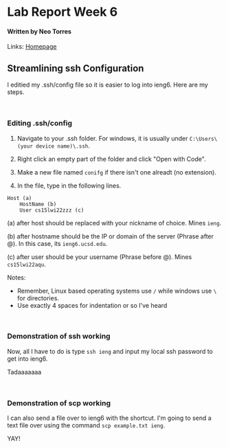 # **Lab Report Week 6**
#### Written by Neo Torres

Links:
[Homepage](https://nickpizzablock.github.io/cse15l-lab-reports/)

## Streamlining ssh Configuration
I editied my .ssh/config file so it is easier to log into ieng6. Here are my steps.

<br>

### Editing .ssh/config 

1. Navigate to your .ssh folder. For windows, it is usually under `C:\Users\(your device name)\.ssh`.

2. Right click an empty part of the folder and click "Open with Code".

3. Make a new file named `conifg` if there isn't one alreadt (no extension).

4. In the file, type in the following lines.

```
Host (a)
    HostName (b)
    User cs15lwi22zzz (c)
```

(a) after host should be replaced with your nickname of choice. Mines `ieng`.

(b) after hostname should be the IP or domain of the server (Phrase after @). In this case, its `ieng6.ucsd.edu`.

(c) after user should be your username (Phrase before @). Mines `cs15lwi22aqu`.

Notes:

* Remember, Linux based operating systems use `/` while windows use `\` for directories.
* Use exactly 4 spaces for indentation or so I've heard

<br>

### Demonstration of ssh working

Now, all I have to do is type `ssh ieng` and input my local ssh password to get into ieng6.

Tadaaaaaaa

<br>

### Demonstration of scp working

I can also send a file over to ieng6 with the shortcut.
I'm going to send a text file over using the command `scp example.txt ieng`.

YAY!
